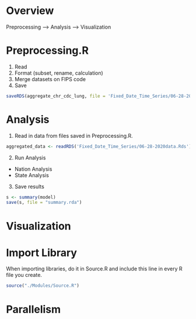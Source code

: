 # Overview

Preprocessing --> Analysis --> Visualization

# Preprocessing.R

1. Read
2. Format (subset, rename, calculation)
3. Merge datasets on FIPS code
4. Save

```R
saveRDS(aggregate_chr_cdc_lung, file = 'Fixed_Date_Time_Series/06-28-2020data.Rds')
```

# Analysis

1. Read in data from files saved in Preprocessing.R. 

```R
aggregated_data <- readRDS('Fixed_Date_Time_Series/06-28-2020data.Rds')
```

2. Run Analysis

  - Nation Analysis
  - State Analysis

3. Save results

```R
s <- summary(model)
save(s, file = "summary.rda")
```

# Visualization

# Import Library

When importing libraries, do it in Source.R and include this line in every R file you create.

```R
source("./Modules/Source.R")
```
# Parallelism

